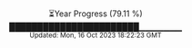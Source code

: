 <p align="center">
⏳Year Progress (79.11 %) <br>
███████████████████████▁▁▁▁▁▁▁ <br>
<sub>Updated: Mon, 16 Oct 2023 18:22:23 GMT</sub>
</p>

